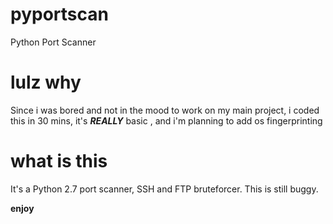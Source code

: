 # pyportscan
Python Port Scanner
# lulz why
Since i was bored and not in the mood to work on my main project, i coded this in 30 mins, it's ***REALLY*** basic , and i'm planning to add os fingerprinting
# what is this
It's a Python 2.7 port scanner, SSH and FTP bruteforcer. 
This is still buggy.

**enjoy**

